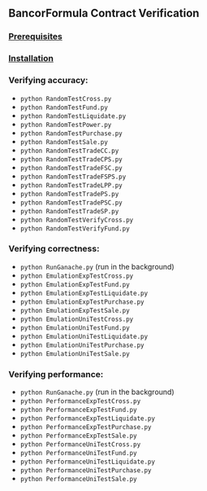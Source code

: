 ## BancorFormula Contract Verification

### [Prerequisites](../../README.md#prerequisites)

### [Installation](../../README.md#installation)

### Verifying accuracy:

  * `python RandomTestCross.py`
  * `python RandomTestFund.py`
  * `python RandomTestLiquidate.py`
  * `python RandomTestPower.py`
  * `python RandomTestPurchase.py`
  * `python RandomTestSale.py`
  * `python RandomTestTradeCC.py`
  * `python RandomTestTradeCPS.py`
  * `python RandomTestTradeFSC.py`
  * `python RandomTestTradeFSPS.py`
  * `python RandomTestTradeLPP.py`
  * `python RandomTestTradePS.py`
  * `python RandomTestTradePSC.py`
  * `python RandomTestTradeSP.py`
  * `python RandomTestVerifyCross.py`
  * `python RandomTestVerifyFund.py`

### Verifying correctness:

  * `python RunGanache.py` (run in the background)
  * `python EmulationExpTestCross.py`
  * `python EmulationExpTestFund.py`
  * `python EmulationExpTestLiquidate.py`
  * `python EmulationExpTestPurchase.py`
  * `python EmulationExpTestSale.py`
  * `python EmulationUniTestCross.py`
  * `python EmulationUniTestFund.py`
  * `python EmulationUniTestLiquidate.py`
  * `python EmulationUniTestPurchase.py`
  * `python EmulationUniTestSale.py`

### Verifying performance:

  * `python RunGanache.py` (run in the background)
  * `python PerformanceExpTestCross.py`
  * `python PerformanceExpTestFund.py`
  * `python PerformanceExpTestLiquidate.py`
  * `python PerformanceExpTestPurchase.py`
  * `python PerformanceExpTestSale.py`
  * `python PerformanceUniTestCross.py`
  * `python PerformanceUniTestFund.py`
  * `python PerformanceUniTestLiquidate.py`
  * `python PerformanceUniTestPurchase.py`
  * `python PerformanceUniTestSale.py`
